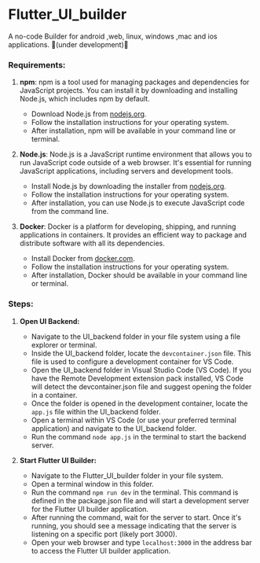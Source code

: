 # Flutter_UI_builder
 A no-code Builder for android ,web, linux, windows ,mac and ios applications. 🚧(under development)🚧

### Requirements:
1. **npm**: npm is a tool used for managing packages and dependencies for JavaScript projects. You can install it by downloading and installing Node.js, which includes npm by default.
   
   - Download Node.js from [nodejs.org](https://nodejs.org/).
   - Follow the installation instructions for your operating system.
   - After installation, npm will be available in your command line or terminal.

2. **Node.js**: Node.js is a JavaScript runtime environment that allows you to run JavaScript code outside of a web browser. It's essential for running JavaScript applications, including servers and development tools.

   - Install Node.js by downloading the installer from [nodejs.org](https://nodejs.org/).
   - Follow the installation instructions for your operating system.
   - After installation, you can use Node.js to execute JavaScript code from the command line.

3. **Docker**: Docker is a platform for developing, shipping, and running applications in containers. It provides an efficient way to package and distribute software with all its dependencies.

   - Install Docker from [docker.com](https://www.docker.com/get-started).
   - Follow the installation instructions for your operating system.
   - After installation, Docker should be available in your command line or terminal.

### Steps:
1. **Open UI Backend:**
   - Navigate to the UI_backend folder in your file system using a file explorer or terminal.
   - Inside the UI_backend folder, locate the `devcontainer.json` file. This file is used to configure a development container for VS Code.
   - Open the UI_backend folder in Visual Studio Code (VS Code). If you have the Remote Development extension pack installed, VS Code will detect the devcontainer.json file and suggest opening the folder in a container.
   - Once the folder is opened in the development container, locate the `app.js` file within the UI_backend folder.
   - Open a terminal within VS Code (or use your preferred terminal application) and navigate to the UI_backend folder.
   - Run the command `node app.js` in the terminal to start the backend server.

2. **Start Flutter UI Builder:**
   - Navigate to the Flutter_UI_builder folder in your file system.
   - Open a terminal window in this folder.
   - Run the command `npm run dev` in the terminal. This command is defined in the package.json file and will start a development server for the Flutter UI builder application.
   - After running the command, wait for the server to start. Once it's running, you should see a message indicating that the server is listening on a specific port (likely port 3000).
   - Open your web browser and type `localhost:3000` in the address bar to access the Flutter UI builder application.